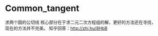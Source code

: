Common_tangent
==============

求两个圆的公切线
核心部分在于求二元二次方程组的解，更好的方法还在寻找，现在的方法并不完美。
知乎回答：http://zhi.hu/8HbB
